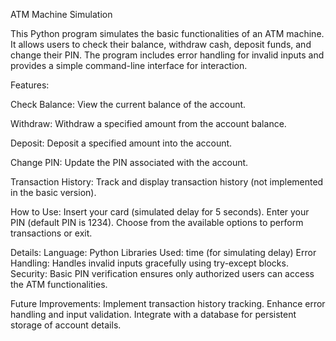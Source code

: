 ATM Machine Simulation 

 
This Python program simulates the basic functionalities of an ATM machine. It allows users to check their balance, withdraw cash, deposit funds, and change their PIN. The program includes error handling for invalid inputs and provides a simple command-line interface for interaction.

Features: 

Check Balance: View the current balance of the account.

Withdraw: Withdraw a specified amount from the account balance.

Deposit: Deposit a specified amount into the account.

Change PIN: Update the PIN associated with the account.

Transaction History: Track and display transaction history (not implemented in the basic version).

How to Use:
Insert your card (simulated delay for 5 seconds).
Enter your PIN (default PIN is 1234).
Choose from the available options to perform transactions or exit.

Details:
Language: Python
Libraries Used: time (for simulating delay)
Error Handling: Handles invalid inputs gracefully using try-except blocks.
Security: Basic PIN verification ensures only authorized users can access the ATM functionalities.

Future Improvements:
Implement transaction history tracking.
Enhance error handling and input validation.
Integrate with a database for persistent storage of account details.
